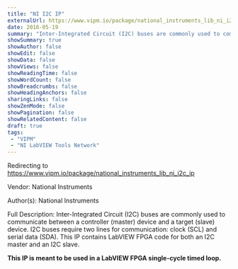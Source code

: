 ```yaml
---
title: "NI I2C IP"
externalUrl: https://www.vipm.io/package/national_instruments_lib_ni_i2c_ip
date: 2016-05-19
summary: "Inter-Integrated Circuit (I2C) buses are commonly used to communicate between a controller (master) device and a target (slave) device."
showSummary: true
showAuthor: false
showEdit: false
showData: false
showViews: false
showReadingTime: false
showWordCount: false
showBreadcrumbs: false
showHeadingAnchors: false
sharingLinks: false
showZenMode: false
showPagination: false
showRelatedContent: false
draft: true
tags:
 - "VIPM"
 - "NI LabVIEW Tools Network"
---
```


Redirecting to https://www.vipm.io/package/national_instruments_lib_ni_i2c_ip

Vendor: National Instruments

Author(s): National Instruments
 
Full Description:
Inter-Integrated Circuit (I2C) buses are commonly used to communicate between a controller (master) device and a target (slave) device. I2C buses require two lines for communication: clock (SCL) and serial data (SDA). This IP contains LabVIEW FPGA code for both an I2C master and an I2C slave.

**This IP is meant to be used in a LabVIEW FPGA single-cycle timed loop.**